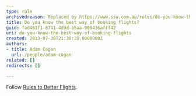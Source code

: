 ```yaml
---
type: rule
archivedreason: Replaced by https://www.ssw.com.au/rules/do-you-know-the-general-tips-for-booking-flights
title: Do you know the best way of booking flights?
guid: fad461f1-6741-4d9d-b5aa-909436afff42
uri: do-you-know-the-best-way-of-booking-flights
created: 2013-07-30T21:30:35.0000000Z
authors:
- title: Adam Cogan
  url: /people/adam-cogan
related: []
redirects: []

---
```


Follow [Rules to Better Flights](/rules-to-better-flights).

<!--endintro-->
